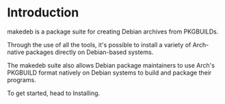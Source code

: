 # Introduction
makedeb is a package suite for creating Debian archives from PKGBUILDs.

Through the use of all the tools, it's possible to install a variety of Arch-native packages directly on Debian-based systems.

The makedeb suite also allows Debian package maintainers to use Arch's PKGBUILD format natively on Debian systems to build and package their programs.

To get started, head to Installing.
